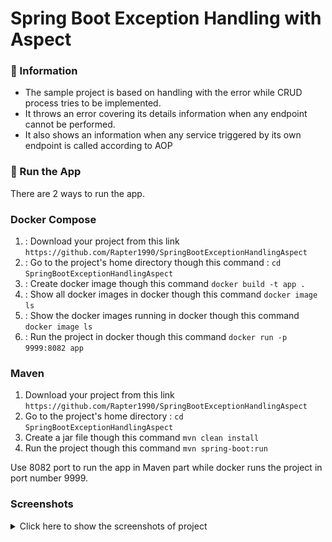 # Spring Boot Exception Handling with Aspect


### 📖 Information

<ul style="list-style-type:disc">
  <li> The sample project is based on handling with the error while CRUD process tries to be implemented.</li>
  <li> It throws an error covering its details information when any endpoint cannot be performed.</li>
  <li> It also shows an information when any service triggered by its own endpoint is called according to AOP</li>
</ul>


### 🔨 Run the App

There are 2 ways to run the app.

### Docker Compose

1. : Download your project from this link `https://github.com/Rapter1990/SpringBootExceptionHandlingAspect`
2. : Go to the project's home directory though this command : `cd SpringBootExceptionHandlingAspect`
3. : Create docker image though this command `docker build -t app . `
4. : Show all docker images in docker though this command `docker image ls`
5. : Show the docker images running in docker though this command `docker image ls`
6. : Run the project in docker though this command `docker run -p 9999:8082 app`

### Maven

1. Download your project from this link `https://github.com/Rapter1990/SpringBootExceptionHandlingAspect`
2. Go to the project's home directory :  `cd SpringBootExceptionHandlingAspect`
3. Create a jar file though this command `mvn clean install`
4. Run the project though this command `mvn spring-boot:run`

Use 8082 port to run the app in Maven part while docker runs the project in port number 9999.

### Screenshots

<details>
<summary>Click here to show the screenshots of project</summary>
    <p> Figure 1 </p>
    <img src ="spring_boot_exception_handling_screenshots/1_user_create.PNG">
    <p> Figure 2 </p>
    <img src ="spring_boot_exception_handling_screenshots/1_user_delete.PNG">
    <p> Figure 3 </p>
    <img src ="spring_boot_exception_handling_screenshots/1_user_getAll.PNG">
    <p> Figure 4 </p>
    <img src ="spring_boot_exception_handling_screenshots/1_user_getUserById.PNG">
    <p> Figure 5 </p>
    <img src ="spring_boot_exception_handling_screenshots/1_user_update.PNG">
    <p> Figure 6 </p>
    <img src ="spring_boot_exception_handling_screenshots/2_category_create.PNG">
    <p> Figure 7 </p>
    <img src ="spring_boot_exception_handling_screenshots/2_category_delete.PNG">
    <p> Figure 8 </p>
    <img src ="spring_boot_exception_handling_screenshots/2_category_getAll.PNG">
    <p> Figure 9 </p>
    <img src ="spring_boot_exception_handling_screenshots/2_category_getCategoryById.PNG">
    <p> Figure 10 </p>
    <img src ="spring_boot_exception_handling_screenshots/2_category_update.PNG">
    <p> Figure 11 </p>
    <img src ="spring_boot_exception_handling_screenshots/3_product_create.PNG">
    <p> Figure 12 </p>
    <img src ="spring_boot_exception_handling_screenshots/3_product_delete.PNG">
    <p> Figure 13 </p>
    <img src ="spring_boot_exception_handling_screenshots/3_product_getProductById.PNG">
    <p> Figure 14 </p>
    <img src ="spring_boot_exception_handling_screenshots/3_product_update.PNG">
    <p> Figure 15 </p>
    <img src ="spring_boot_exception_handling_screenshots/4_payment_create.PNG">
    <p> Figure 16 </p>
    <img src ="spring_boot_exception_handling_screenshots/4_payment_delete.PNG">
    <p> Figure 17 </p>
    <img src ="spring_boot_exception_handling_screenshots/4_payment_getAll.PNG">
    <p> Figure 18 </p>
    <img src ="spring_boot_exception_handling_screenshots/4_payment_getPaymentById.PNG">
    <p> Figure 19 </p>
    <img src ="spring_boot_exception_handling_screenshots/4_payment_update.PNG">
    <p> Figure 20 </p>
    <img src ="spring_boot_exception_handling_screenshots/5_order_create.PNG">
    <p> Figure 21 </p>
    <img src ="spring_boot_exception_handling_screenshots/5_order_delete.PNG">
    <p> Figure 22 </p>
    <img src ="spring_boot_exception_handling_screenshots/5_order_getAll.PNG">
    <p> Figure 23 </p>
    <img src ="spring_boot_exception_handling_screenshots/5_order_getOrderById.PNG">
    <p> Figure 24 </p>
    <img src ="spring_boot_exception_handling_screenshots/5_order_update.PNG">
    <p> Figure 25 </p>
    <img src ="spring_boot_exception_handling_screenshots/6_orderitem_create.PNG">
    <p> Figure 26 </p>
    <img src ="spring_boot_exception_handling_screenshots/6_orderitem_delete.PNG">
    <p> Figure 27 </p>
    <img src ="spring_boot_exception_handling_screenshots/6_orderitem_getAll.PNG">
    <p> Figure 28 </p>
    <img src ="spring_boot_exception_handling_screenshots/6_orderitem_getOrderItemById.PNG">
    <p> Figure 29 </p>
    <img src ="spring_boot_exception_handling_screenshots/6_orderitem_update.PNG">
    <p> Figure 30 </p>
    <img src ="spring_boot_exception_handling_screenshots/7_error_message.PNG">
</details>
